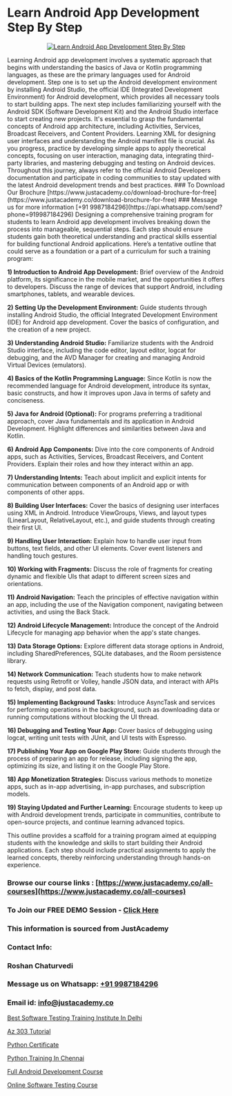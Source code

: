 # Learn Android App Development Step By Step

<p align="center">
  <a href="https://justacademy.co/course-detail/android-app-development">
    <img src="https://justacademy.co/storage2/course_image/1676635923_course_image.webp" alt="Learn Android App Development Step By Step">
  </a>
</p>
Learning Android app development involves a systematic approach that begins with understanding the basics of Java or Kotlin programming languages, as these are the primary languages used for Android development. Step one is to set up the Android development environment by installing Android Studio, the official IDE (Integrated Development Environment) for Android development, which provides all necessary tools to start building apps. The next step includes familiarizing yourself with the Android SDK (Software Development Kit) and the Android Studio interface to start creating new projects. It's essential to grasp the fundamental concepts of Android app architecture, including Activities, Services, Broadcast Receivers, and Content Providers. Learning XML for designing user interfaces and understanding the Android manifest file is crucial. As you progress, practice by developing simple apps to apply theoretical concepts, focusing on user interaction, managing data, integrating third-party libraries, and mastering debugging and testing on Android devices. Throughout this journey, always refer to the official Android Developers documentation and participate in coding communities to stay updated with the latest Android development trends and best practices.
### To Download Our Brochure [https://www.justacademy.co/download-brochure-for-free](https://www.justacademy.co/download-brochure-for-free)
### Message us for more information [+91 9987184296](https://api.whatsapp.com/send?phone=919987184296)
Designing a comprehensive training program for students to learn Android app development involves breaking down the process into manageable, sequential steps. Each step should ensure students gain both theoretical understanding and practical skills essential for building functional Android applications. Here’s a tentative outline that could serve as a foundation or a part of a curriculum for such a training program:

**1) Introduction to Android App Development:** Brief overview of the Android platform, its significance in the mobile market, and the opportunities it offers to developers. Discuss the range of devices that support Android, including smartphones, tablets, and wearable devices.

**2) Setting Up the Development Environment:** Guide students through installing Android Studio, the official Integrated Development Environment (IDE) for Android app development. Cover the basics of configuration, and the creation of a new project.

**3) Understanding Android Studio:** Familiarize students with the Android Studio interface, including the code editor, layout editor, logcat for debugging, and the AVD Manager for creating and managing Android Virtual Devices (emulators).

**4) Basics of the Kotlin Programming Language:** Since Kotlin is now the recommended language for Android development, introduce its syntax, basic constructs, and how it improves upon Java in terms of safety and conciseness.

**5) Java for Android (Optional):** For programs preferring a traditional approach, cover Java fundamentals and its application in Android Development. Highlight differences and similarities between Java and Kotlin.

**6) Android App Components:** Dive into the core components of Android apps, such as Activities, Services, Broadcast Receivers, and Content Providers. Explain their roles and how they interact within an app.

**7) Understanding Intents:** Teach about implicit and explicit intents for communication between components of an Android app or with components of other apps.

**8) Building User Interfaces:** Cover the basics of designing user interfaces using XML in Android. Introduce ViewGroups, Views, and layout types (LinearLayout, RelativeLayout, etc.), and guide students through creating their first UI.

**9) Handling User Interaction:** Explain how to handle user input from buttons, text fields, and other UI elements. Cover event listeners and handling touch gestures.

**10) Working with Fragments:** Discuss the role of fragments for creating dynamic and flexible UIs that adapt to different screen sizes and orientations.

**11) Android Navigation:** Teach the principles of effective navigation within an app, including the use of the Navigation component, navigating between activities, and using the Back Stack.

**12) Android Lifecycle Management:** Introduce the concept of the Android Lifecycle for managing app behavior when the app's state changes.

**13) Data Storage Options:** Explore different data storage options in Android, including SharedPreferences, SQLite databases, and the Room persistence library.

**14) Network Communication:** Teach students how to make network requests using Retrofit or Volley, handle JSON data, and interact with APIs to fetch, display, and post data.

**15) Implementing Background Tasks:** Introduce AsyncTask and services for performing operations in the background, such as downloading data or running computations without blocking the UI thread.

**16) Debugging and Testing Your App:** Cover basics of debugging using logcat, writing unit tests with JUnit, and UI tests with Espresso.

**17) Publishing Your App on Google Play Store:** Guide students through the process of preparing an app for release, including signing the app, optimizing its size, and listing it on the Google Play Store.

**18) App Monetization Strategies:** Discuss various methods to monetize apps, such as in-app advertising, in-app purchases, and subscription models.

**19) Staying Updated and Further Learning:** Encourage students to keep up with Android development trends, participate in communities, contribute to open-source projects, and continue learning advanced topics.

This outline provides a scaffold for a training program aimed at equipping students with the knowledge and skills to start building their Android applications. Each step should include practical assignments to apply the learned concepts, thereby reinforcing understanding through hands-on experience.

### Browse our course links : [https://www.justacademy.co/all-courses](https://www.justacademy.co/all-courses) 
### To Join our FREE DEMO Session - [Click Here](https://www.justacademy.co/register-for-course-demo)


### This information is sourced from JustAcademy
### Contact Info:
### Roshan Chaturvedi
### Message us on Whatsapp: [+91 9987184296](https://api.whatsapp.com/send?phone=919987184296)
### Email id: [info@justacademy.co](mailto:info@justacademy.co)
                
[Best Software Testing Training Institute In Delhi](https://www.linkedin.com/pulse/best-software-testing-training-institute-delhi-justacademy-london-x0lof?trackingId=uhKOasXGGKoa4fdPbsuEAw%3D%3D&lipi=urn%3Ali%3Apage%3Ad_flagship3_company_admin%3BosK2%2F2EMSuK0OJgUxbYcDg%3D%3D)

[Az 303 Tutorial](https://www.linkedin.com/pulse/az-303-tutorial-justacademy-cupertino-vqwee?trackingId=ecYqAj5LkzX2A0k%2BWbc05g%3D%3D&lipi=urn%3Ali%3Apage%3Aorganization_admin_admin_feed_index%3B0f5088f0-e451-4206-ba9c-f99837906015)

[Python Certificate](https://medium.com/@roneet705/python-certificate-cf4ff24b752c)

[Python Training In Chennai](https://medium.com/@sagarawat89/python-training-in-chennai-c882be50f21c)

[Full Android Development Course](https://justacademyin.github.io/justacademy/full-android-development-course)

[Online Software Testing Course](https://justacademyin.github.io/justacademy/online-software-testing-course)

